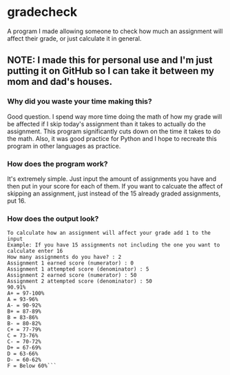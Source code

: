 # gradecheck
A program I made allowing someone to check how much an assignment will affect their grade, or just calculate it in general.

## NOTE: I made this for personal use and I'm just putting it on GitHub so I can take it between my mom and dad's houses. 

### Why did you waste your time making this?
Good question. I spend way more time doing the math of how my grade will be affected if I skip today's assignment than it takes to actually do the assignment. This program significantly cuts down on the time it takes to do the math. Also, it was good practice for Python and I hope to recreate this program in other languages as practice.

### How does the program work?
It's extremely simple. Just input the amount of assignments you have and then put in your score for each of them. If you want to calcuate the affect of skipping an assignment, just instead of the 15 already graded assignments, put 16.

### How does the output look?
```shithead@localhost:~/gradecheck$ python gradecheck.py 
To calculate how an assignment will affect your grade add 1 to the input
Example: If you have 15 assignments not including the one you want to calculate enter 16
How many assignments do you have? : 2
Assignment 1 earned score (numerator) : 0
Assignment 1 attempted score (denominator) : 5
Assignment 2 earned score (numerator) : 50
Assignment 2 attempted score (denominator) : 50
90.91%
A+ = 97-100%
A = 93-96%
A- = 90-92%
B+ = 87-89%
B = 83-86%
B- = 80-82%
C+ = 77-79%
C = 73-76%
C- = 70-72%
D+ = 67-69%
D = 63-66%
D- = 60-62%
F = Below 60%```
